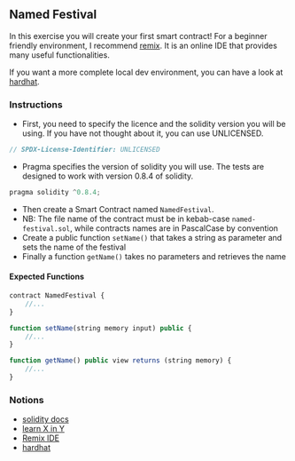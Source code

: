 ## Named Festival

In this exercise you will create your first smart contract! For a beginner friendly environment, I recommend [remix](https://remix.ethereum.org). It is an online IDE that provides many useful functionalities.

If you want a more complete local dev environment, you can have a look at [hardhat](https://hardhat.org).

### Instructions

- First, you need to specify the licence and the solidity version you will be using. If you have not thought about it, you can use UNLICENSED.

```js
// SPDX-License-Identifier: UNLICENSED
```

- Pragma specifies the version of solidity you will use. The tests are designed to work with version 0.8.4 of solidity.

```js
pragma solidity ^0.8.4;
```

- Then create a Smart Contract named `NamedFestival`.
- NB: The file name of the contract must be in kebab-case `named-festival.sol`, while contracts names are in PascalCase by convention
- Create a public function `setName()` that takes a string as parameter and sets the name of the festival
- Finally a function `getName()` takes no parameters and retrieves the name

#### Expected Functions

```js
contract NamedFestival {
    //...
}

function setName(string memory input) public {
    //...
}

function getName() public view returns (string memory) {
    //...
}
```

### Notions

- [solidity docs](https://docs.soliditylang.org/)
- [learn X in Y](https://learnxinyminutes.com/docs/solidity/)
- [Remix IDE](https://remix.ethereum.org)
- [hardhat](https://hardhat.org)
